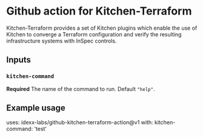 # Github action for Kitchen-Terraform

Kitchen-Terraform provides a set of Kitchen plugins which enable the use of Kitchen to converge a Terraform configuration and verify the resulting infrastructure systems with InSpec controls.

## Inputs

### `kitchen-command`

**Required** The name of the command to run. Default `"help"`.

## Example usage

uses: idexx-labs/github-kitchen-terraform-action@v1
with:
  kitchen-command: 'test'
